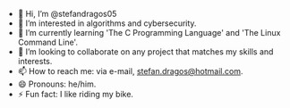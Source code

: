 - 👋 Hi, I’m @stefandragos05
- 👀 I’m interested in algorithms and cybersecurity.
- 🌱 I’m currently learning 'The C Programming Language' and 'The Linux Command Line'.
- 💞️ I’m looking to collaborate on any project that matches my skills and interests.
- 📫 How to reach me: via e-mail, stefan.dragos@hotmail.com.
- 😄 Pronouns: he/him.
- ⚡ Fun fact: I like riding my bike.

<!---
stefandragos05/stefandragos05 is a ✨ special ✨ repository because its `README.md` (this file) appears on your GitHub profile.
You can click the Preview link to take a look at your changes.
--->
